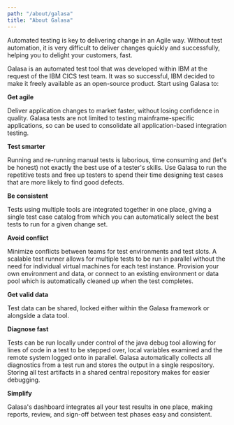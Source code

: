 ```yaml
---
path: "/about/galasa"
title: "About Galasa"
---
```



Automated testing is key to delivering change in an Agile way. Without test automation, it is very difficult to deliver changes quickly and successfully, helping you to delight your customers, fast.

Galasa is an automated test tool that was developed within IBM at the request of the IBM CICS test team. It was so successful, IBM decided to make it freely available as an open-source product.  Start using Galasa to:

<p><b>Get agile</b></p>
<p>Deliver application changes to market faster, without losing confidence in quality. Galasa tests are not limited to testing mainframe-specific 
applications, so can be used to consolidate all application-based integration testing.</p>
<p><b>Test smarter</b></p> 
<p>Running and re-running manual tests is laborious, time consuming and (let's be honest) not exactly the best use of a tester's skills. 
Use Galasa to run the repetitive tests and free up testers to spend their time designing test cases that are more likely to find good defects.</p> 
<p><b>Be consistent</b></p> 
<p>Tests using multiple tools are integrated together in one place, giving a single test case catalog from which you can automatically select the best tests to run for a given change set.</p>
<p><b>Avoid conflict</b></p> 
<p>Minimize conflicts between teams for test environments and test slots. A scalable test runner allows for multiple tests to be run in parallel without the need for individual virtual machines for each test instance. Provision your own environment and data, or connect to an existing environment or data pool which is automatically cleaned up when the test completes.</p>
<p><b>Get valid data</b></p>
<p>Test data can be shared, locked either within the Galasa framework or alongside a data tool.</p>
<p><b>Diagnose fast</b></p> 
<p>Tests can be run locally under control of the java debug tool allowing for lines of code in a test to be stepped over, local variables examined and the remote system logged onto in parallel. Galasa automatically collects all diagnostics from a test run and stores the output in a single respository. Storing all test artifacts in a shared central repository makes for easier debugging. </p>
<p><b>Simplify</b></p> 
<p>Galasa's dashboard integrates all your test results in one place, making reports, review, and sign-off between test phases easy and consistent.</p>



